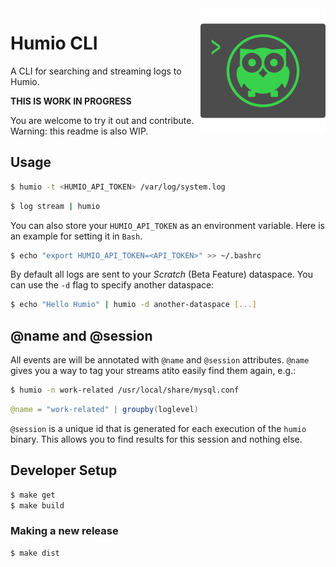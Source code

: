 <img align="right" src="docs/images/cli-logo.png" style="width: 200px" />

# Humio CLI

A CLI for searching and streaming logs to Humio.

__THIS IS WORK IN PROGRESS__

You are welcome to try it out and contribute.
Warning: this readme is also WIP.

## Usage

```bash
$ humio -t <HUMIO_API_TOKEN> /var/log/system.log
```

```bash
$ log stream | humio
```

You can also store your `HUMIO_API_TOKEN` as an environment variable.
Here is an example for setting it in `Bash`.

```bash
$ echo "export HUMIO_API_TOKEN=<API_TOKEN>" >> ~/.bashrc
```

By default all logs are sent to your _Scratch_ (Beta Feature) dataspace. You can use the
`-d` flag to specify another dataspace:

```bash
$ echo "Hello Humio" | humio -d another-dataspace [...]
```

## @name and @session

All events are will be annotated with `@name` and `@session` attributes.
`@name` gives you a way to tag your streams atito easily find them again, e.g.:

```bash
$ humio -n work-related /usr/local/share/mysql.conf
```

```java
@name = "work-related" | groupby(loglevel)
```

`@session` is a unique id that is generated for each execution of the `humio`
binary. This allows you to find results for this session and nothing else.

## Developer Setup

```bash
$ make get
$ make build
```

### Making a new release

```bash
$ make dist
```
